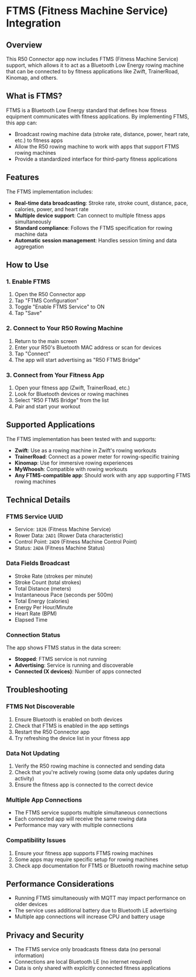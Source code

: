 # FTMS (Fitness Machine Service) Integration

## Overview

This R50 Connector app now includes FTMS (Fitness Machine Service) support, which allows it to act as a Bluetooth Low Energy rowing machine that can be connected to by fitness applications like Zwift, TrainerRoad, Kinomap, and others.

## What is FTMS?

FTMS is a Bluetooth Low Energy standard that defines how fitness equipment communicates with fitness applications. By implementing FTMS, this app can:

- Broadcast rowing machine data (stroke rate, distance, power, heart rate, etc.) to fitness apps
- Allow the R50 rowing machine to work with apps that support FTMS rowing machines
- Provide a standardized interface for third-party fitness applications

## Features

The FTMS implementation includes:

- **Real-time data broadcasting**: Stroke rate, stroke count, distance, pace, calories, power, and heart rate
- **Multiple device support**: Can connect to multiple fitness apps simultaneously
- **Standard compliance**: Follows the FTMS specification for rowing machine data
- **Automatic session management**: Handles session timing and data aggregation

## How to Use

### 1. Enable FTMS

1. Open the R50 Connector app
2. Tap "FTMS Configuration"
3. Toggle "Enable FTMS Service" to ON
4. Tap "Save"

### 2. Connect to Your R50 Rowing Machine

1. Return to the main screen
2. Enter your R50's Bluetooth MAC address or scan for devices
3. Tap "Connect"
4. The app will start advertising as "R50 FTMS Bridge"

### 3. Connect from Your Fitness App

1. Open your fitness app (Zwift, TrainerRoad, etc.)
2. Look for Bluetooth devices or rowing machines
3. Select "R50 FTMS Bridge" from the list
4. Pair and start your workout

## Supported Applications

The FTMS implementation has been tested with and supports:

- **Zwift**: Use as a rowing machine in Zwift's rowing workouts
- **TrainerRoad**: Connect as a power meter for rowing-specific training
- **Kinomap**: Use for immersive rowing experiences
- **MyWhoosh**: Compatible with rowing workouts
- **Any FTMS-compatible app**: Should work with any app supporting FTMS rowing machines

## Technical Details

### FTMS Service UUID
- Service: `1826` (Fitness Machine Service)
- Rower Data: `2AD1` (Rower Data characteristic)
- Control Point: `2AD9` (Fitness Machine Control Point)
- Status: `2ADA` (Fitness Machine Status)

### Data Fields Broadcast
- Stroke Rate (strokes per minute)
- Stroke Count (total strokes)
- Total Distance (meters)
- Instantaneous Pace (seconds per 500m)
- Total Energy (calories)
- Energy Per Hour/Minute
- Heart Rate (BPM)
- Elapsed Time

### Connection Status

The app shows FTMS status in the data screen:
- **Stopped**: FTMS service is not running
- **Advertising**: Service is running and discoverable
- **Connected (X devices)**: Number of apps connected

## Troubleshooting

### FTMS Not Discoverable
1. Ensure Bluetooth is enabled on both devices
2. Check that FTMS is enabled in the app settings
3. Restart the R50 Connector app
4. Try refreshing the device list in your fitness app

### Data Not Updating
1. Verify the R50 rowing machine is connected and sending data
2. Check that you're actively rowing (some data only updates during activity)
3. Ensure the fitness app is connected to the correct device

### Multiple App Connections
- The FTMS service supports multiple simultaneous connections
- Each connected app will receive the same rowing data
- Performance may vary with multiple connections

### Compatibility Issues
1. Ensure your fitness app supports FTMS rowing machines
2. Some apps may require specific setup for rowing machines
3. Check app documentation for FTMS or Bluetooth rowing machine setup

## Performance Considerations

- Running FTMS simultaneously with MQTT may impact performance on older devices
- The service uses additional battery due to Bluetooth LE advertising
- Multiple app connections will increase CPU and battery usage

## Privacy and Security

- The FTMS service only broadcasts fitness data (no personal information)
- Connections are local Bluetooth LE (no internet required)
- Data is only shared with explicitly connected fitness applications
